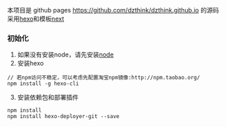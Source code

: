 本项目是 github pages https://github.com/dzthink/dzthink.github.io 的源码
采用[hexo](https://hexo.io/zh-cn/docs/)和模板[next](http://theme-next.iissnan.com/)

### 初始化

1. 如果没有安装node，请先安装[node](http://nodejs.cn/)
2. 安装hexo
```
// 若npm访问不稳定，可以考虑先配置淘宝npm镜像:http://npm.taobao.org/
npm install -g hexo-cli
```
3. 安装依赖包和部署插件
```
npm install
npm install hexo-deployer-git --save
```
